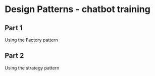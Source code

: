 # Design Patterns - chatbot training

## Part 1

Using the Factory pattern

## Part 2

Using the strategy pattern